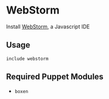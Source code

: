 # WebStorm
Install [WebStorm](http://www.jetbrains.com/webstorm/), a Javascript IDE

## Usage

```puppet
include webstorm
```

## Required Puppet Modules

* `boxen`
